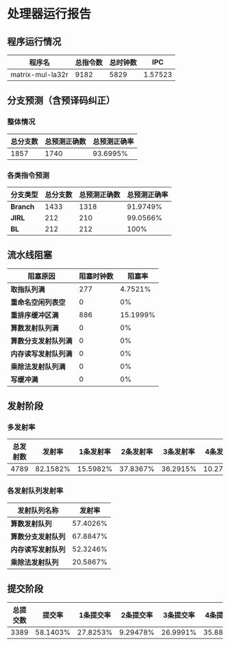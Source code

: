 # 处理器运行报告
## 程序运行情况
|程序名|总指令数|总时钟数|IPC|
|---|---|---|---|
|matrix-mul-la32r|9182|5829|1.57523|

## 分支预测（含预译码纠正）
### 整体情况
|总分支数|总预测正确数|总预测正确率|
|---|---|---|
|1857|1740|93.6995%|

### 各类指令预测
|分支类型|总分支数|总预测正确数|总预测正确率|
|---|---|---|---|
|**Branch**| 1433 | 1318 | 91.9749%|
|**JIRL**| 212 | 210 | 99.0566%|
|**BL**| 212 | 212 | 100%|

## 流水线阻塞
|阻塞原因|阻塞时钟数|阻塞率|
|---|---|---|
|**取指队列满**| 277 | 4.7521%|
|**重命名空闲列表空**|0 | 0%|
|**重排序缓冲区满**|886 | 15.1999%|
|**算数发射队列满**|0 | 0%|
|**算数分支发射队列满**|0 | 0%|
|**内存读写发射队列满**|0 | 0%|
|**乘除法发射队列满**|0 | 0%|
|**写缓冲满**|0 | 0%|

## 发射阶段
### 多发射率
|总发射数|发射率|1条发射率|2条发射率|3条发射率|4条发射率|
|---|---|---|---|---|---|
|4789|82.1582%|15.5982%|37.8367%|36.2915%|10.2735%|

### 各发射队列发射率
|发射队列名称|发射率|
|---|---|
|**算数发射队列**|57.4026%|
|**算数分支发射队列**|67.8847%|
|**内存读写发射队列**|52.3246%|
|**乘除法发射队列**|20.5867%|

## 提交阶段
|总提交数|提交率|1条提交率|2条提交率|3条提交率|4条提交率|
|---|---|---|---|---|---|
|3389|58.1403%|27.8253%|9.29478%|26.9991%|35.8808%|
